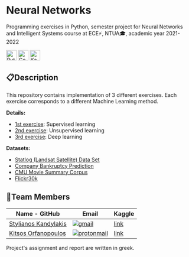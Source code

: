 #  <b>Neural Networks</b>

Programming exercises in Python, semester project for Neural Networks and Intelligent Systems course at ECE⚡, NTUA🎓, academic year 2021-2022

<img alt="Python" src = "https://img.shields.io/badge/Python-1136AA?style=for-the-badge&logo=python&logoColor=white" height="28">  <img alt="Google Colab" src = "https://img.shields.io/badge/Google Colab-F9AB00?style=for-the-badge&logo=Google Colab&logoColor=white" height="28">  <img alt="Kaggle" src = "https://img.shields.io/badge/Kaggle-20BEFF?style=for-the-badge&logo=Kaggle&logoColor=white" height="28">

## 📋**Description**

This repository contains implementation of 3 different exercises.
Each exercise corresponds to a different Machine Learning method.

**Details:**
- [1st exercise](https://helios.ntua.gr/mod/assign/view.php?id=11553): Supervised learning
- [2nd exercise](https://helios.ntua.gr/mod/assign/view.php?id=13082): Unsupervised learning
- [3rd exercise](https://helios.ntua.gr/mod/assign/view.php?id=15122): Deep learning

**Datasets:**
- [Statlog (Landsat Satellite) Data Set](http://archive.ics.uci.edu/ml/datasets/Statlog+(Landsat+Satellite))
- [Company Bankruptcy Prediction](https://www.kaggle.com/fedesoriano/company-bankruptcy-prediction)
- [CMU Movie Summary Corpus](https://drive.google.com/uc?export=download&id=1-tN5rC1QCgwqL67cvIXdMbtd-Xf9Xqow)
- [Flickr30k](https://paperswithcode.com/dataset/flickr30k)


## 👔**Team Members**

| Name - GitHub                                     | Email                   |  Kaggle   |
|----------------------------------------------------------------|-------------------------|-----------------------|
| [Stylianos Kandylakis](https://github.com/stylkand/) |  <a href = "mailto:stelkcand@gmail.com" target="_blank"><img alt="gmail" src = "https://img.shields.io/badge/Gmail-D14836?style=for-the-badge&logo=gmail&logoColor=white">   | [link](https://www.kaggle.com/stelkand) |
| [Kitsos Orfanopoulos](https://github.com/kitsorfan)               | <a href = "mailto:kitsorfan@protonmail.com" target="_blank"><img alt="protonmail" src = "https://img.shields.io/badge/ProtonMail-8B89CC?style=for-the-badge&logo=protonmail&logoColor=white" ></a>| [link](https://www.kaggle.com/christosorfanopoulos) |


Project's assignment and report are written in greek.















